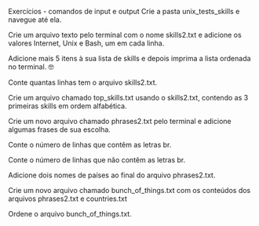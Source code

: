Exercícios - comandos de input e output
Crie a pasta unix_tests_skills e navegue até ela.

Crie um arquivo texto pelo terminal com o nome skills2.txt e adicione os valores Internet, Unix e Bash, um em cada linha.

Adicione mais 5 itens à sua lista de skills e depois imprima a lista ordenada no terminal. 🤓

Conte quantas linhas tem o arquivo skills2.txt.

Crie um arquivo chamado top_skills.txt usando o skills2.txt, contendo as 3 primeiras skills em ordem alfabética.

Crie um novo arquivo chamado phrases2.txt pelo terminal e adicione algumas frases de sua escolha.

Conte o número de linhas que contêm as letras br.

Conte o número de linhas que não contêm as letras br.

Adicione dois nomes de países ao final do arquivo phrases2.txt.

Crie um novo arquivo chamado bunch_of_things.txt com os conteúdos dos arquivos phrases2.txt e countries.txt

Ordene o arquivo bunch_of_things.txt.